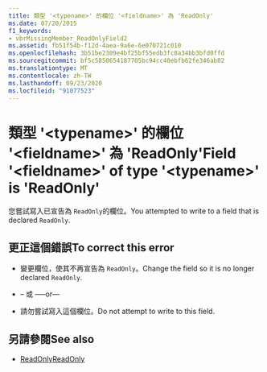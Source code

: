 ```yaml
---
title: 類型 '<typename>' 的欄位 '<fieldname>' 為 'ReadOnly'
ms.date: 07/20/2015
f1_keywords:
- vbrMissingMember_ReadOnlyField2
ms.assetid: fb51f54b-f12d-4aea-9a6e-6e070721c010
ms.openlocfilehash: 3b51be2309e4bf25bf55edb3fc8a34bb3bfd0ffd
ms.sourcegitcommit: bf5c5850654187705bc94cc40ebfb62fe346ab02
ms.translationtype: MT
ms.contentlocale: zh-TW
ms.lasthandoff: 09/23/2020
ms.locfileid: "91077523"
---
```

# <a name="field-fieldname-of-type-typename-is-readonly"></a><span data-ttu-id="80a6a-102">類型 '\<typename>' 的欄位 '\<fieldname>' 為 'ReadOnly'</span><span class="sxs-lookup"><span data-stu-id="80a6a-102">Field '\<fieldname>' of type '\<typename>' is 'ReadOnly'</span></span>

<span data-ttu-id="80a6a-103">您嘗試寫入已宣告為 `ReadOnly`的欄位。</span><span class="sxs-lookup"><span data-stu-id="80a6a-103">You attempted to write to a field that is declared `ReadOnly`.</span></span>  
  
## <a name="to-correct-this-error"></a><span data-ttu-id="80a6a-104">更正這個錯誤</span><span class="sxs-lookup"><span data-stu-id="80a6a-104">To correct this error</span></span>  
  
- <span data-ttu-id="80a6a-105">變更欄位，使其不再宣告為 `ReadOnly`。</span><span class="sxs-lookup"><span data-stu-id="80a6a-105">Change the field so it is no longer declared `ReadOnly`.</span></span>  
  
- <span data-ttu-id="80a6a-106">– 或 –</span><span class="sxs-lookup"><span data-stu-id="80a6a-106">—or—</span></span>  
  
- <span data-ttu-id="80a6a-107">請勿嘗試寫入這個欄位。</span><span class="sxs-lookup"><span data-stu-id="80a6a-107">Do not attempt to write to this field.</span></span>  
  
## <a name="see-also"></a><span data-ttu-id="80a6a-108">另請參閱</span><span class="sxs-lookup"><span data-stu-id="80a6a-108">See also</span></span>

- [<span data-ttu-id="80a6a-109">ReadOnly</span><span class="sxs-lookup"><span data-stu-id="80a6a-109">ReadOnly</span></span>](../language-reference/modifiers/readonly.md)
